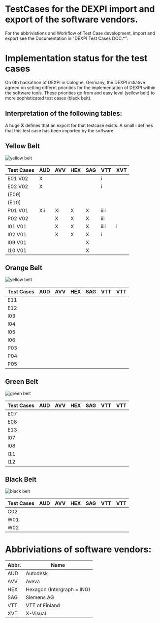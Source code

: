 # TestCases for the DEXPI import and export of the software vendors. 


For the abbriviations and Workflow of Test Case development, import and export see the Documentation in  "DEXPI Test Cases DOC.*".

# Implementation status for the test cases
On 6th hackathon of DEXPI in Cologne, Germany, the DEXPI initiative agreed on setting differnt priorities for the implementation of DEXPI within the software tools. These priorities go from and easy level (yellow belt) to more sophisticated test cases (black belt).

## Interpretation of the following tables: 
A huge **X** defines that an export for that testcase exists. 
A small i defines that this test case has been imported by the software. 

## Yellow Belt 
![yellow belt](https://upload.wikimedia.org/wikipedia/commons/thumb/2/25/BJJ_Yellow_Belt.svg/200px-BJJ_Yellow_Belt.svg.png)

Test Cases | AUD | AVV | HEX | SAG | VTT | XVT
---------  |---  |---  |---  |---  |---  |--- 
E01 V02    | X   |     |     |     | i   |    
E02 V02    | X   |     |     |     | i   | 
(E09)      |     |     |     |     |     |    
(E10)      |     |     |     |     |     |     
P01 V01    | Xii | Xi  | X   | X   |iiii |     
P02 V02    |     | X   | X   | X   |iii  |    
I01 V01    |     | X   | X   | X   |iiii | i 
I02 V01    |     | X   | X   | X   |i    |    
I09 V01    |     |     |     | X   |     |    
I10 V01    |     |     |     | X   |     |    


## Orange Belt
![yellow belt](https://upload.wikimedia.org/wikipedia/commons/thumb/8/83/BJJ_Orange_Belt.svg/200px-BJJ_Orange_Belt.svg.png)

Test Cases | AUD | AVV | HEX | SAG | VTT | VTT
---------  |---  |---  |---  |---  |---  |--- 
E11        |     |     |     |     |     |   
E12        |     |     |     |     |     |   
I03        |     |     |     |     |     |   
I04        |     |     |     |     |     |   
I05        |     |     |     |     |     |   
I06        |     |     |     |     |     |   
P03        |     |     |     |     |     |   
P04        |     |     |     |     |     |   
P05        |     |     |     |     |     |   

## Green Belt
![green belt](https://upload.wikimedia.org/wikipedia/commons/thumb/a/a4/BJJ_Green_Belt.svg/200px-BJJ_Green_Belt.svg.png)

Test Cases | AUD | AVV | HEX | SAG | VTT | VTT
---------  |---  |---  |---  |---  |---  |--- 
E07        |     |     |     |     |     |   
E08        |     |     |     |     |     |   
E13        |     |     |     |     |     |   
I07        |     |     |     |     |     |   
I08        |     |     |     |     |     |   
I11        |     |     |     |     |     |   
I12        |     |     |     |     |     |   

## Black Belt
![black belt](https://upload.wikimedia.org/wikipedia/commons/thumb/6/63/BJJ_Grey_Belt.svg/200px-BJJ_Grey_Belt.svg.png)

Test Cases | AUD | AVV | HEX | SAG | VTT | VTT
---------  |---  |---  |---  |---  |---  |--- 
C02        |     |     |     |     |     |   
W01        |     |     |     |     |     |   
W02        |     |     |     |     |     |   


# Abbriviations of software vendors: 
Abbr. | Name
---|---
AUD | Autodesk
AVV | Aveva
HEX | Hexagon (Intergraph = ING)
SAG | Siemens AG
VTT | VTT of Finland
XVT | X-Visual

